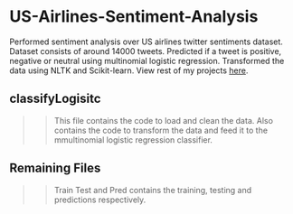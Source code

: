 # US-Airlines-Sentiment-Analysis

Performed sentiment analysis over US airlines twitter sentiments dataset. Dataset consists of around 14000 tweets. Predicted if a tweet is positive, negative or neutral using multinomial logistic regression. Transformed the data using NLTK and Scikit-learn. View rest of my projects [here](https://shivam360d.github.io/ShivamVats/).

## classifyLogisitc
>>This file contains the code to load and clean the data. Also contains the code to transform the data and feed it to the mmultinomial logistic regression classifier.

## Remaining Files
>> Train Test and Pred contains the training, testing and predictions respectively.
